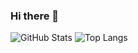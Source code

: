 ### Hi there 👋

<!--
**ipxz-p/ipxz-p** is a ✨ _special_ ✨ repository because its `README.md` (this file) appears on your GitHub profile.

Here are some ideas to get you started:

- 🔭 I’m currently working on ...
- 🌱 I’m currently learning ...
- 👯 I’m looking to collaborate on ...
- 🤔 I’m looking for help with ...
- 💬 Ask me about ...
- 📫 How to reach me: ...
- 😄 Pronouns: ...
- ⚡ Fun fact: ...
-->
![GitHub Stats](https://github-readme-stats.vercel.app/api?username=ipxz-p&theme=radical&show_icons=true&text_color=8a99ad&bg_color=45,a491ff,86a9ff,62c7ff&title_color=f7d747&border_color=0cdff7)
![Top Langs](https://github-readme-stats.vercel.app/api/top-langs/?username=ipxz-p&theme=radical&show_icons=true&text_color=ffffff&bg_color=000000&title_color=f7d747)
